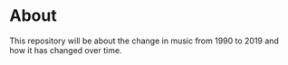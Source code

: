 # About 
This repository will be about the change in music from 1990 to 2019 and how it has changed over time.